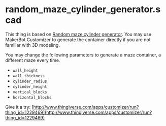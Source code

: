 # random_maze_cylinder_generator.scad

This thing is based on [Random maze cylinder generator](http://www.thingiverse.com/thing:1229429).  You may use MakerBot Customizer to generate the container directly if you are not familiar with 3D modeling.

You may change the following parameters to generate a maze container, a different maze every time.

- `wall_height`
- `wall_thickness`
- `cylinder_radius`
- `cylinder_height`
- `vertical_blocks`
- `horizontal_blocks` 

Give it a try:
[http://www.thingiverse.com/apps/customizer/run?thing_id=1229469](http://www.thingiverse.com/apps/customizer/run?thing_id=1229469)

